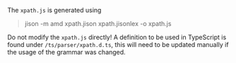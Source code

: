 The `xpath.js` is generated using

> jison -m amd xpath.jison xpath.jisonlex -o xpath.js

Do not modify the `xpath.js` directly! A definition to be used in TypeScript is found under `/ts/parser/xpath.d.ts`, this will need to be updated manually if the usage of the grammar was changed.
